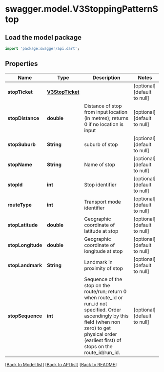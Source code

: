 # swagger.model.V3StoppingPatternStop

## Load the model package
```dart
import 'package:swagger/api.dart';
```

## Properties
Name | Type | Description | Notes
------------ | ------------- | ------------- | -------------
**stopTicket** | [**V3StopTicket**](V3StopTicket.md) |  | [optional] [default to null]
**stopDistance** | **double** | Distance of stop from input location (in metres); returns 0 if no location is input | [optional] [default to null]
**stopSuburb** | **String** | suburb of stop | [optional] [default to null]
**stopName** | **String** | Name of stop | [optional] [default to null]
**stopId** | **int** | Stop identifier | [optional] [default to null]
**routeType** | **int** | Transport mode identifier | [optional] [default to null]
**stopLatitude** | **double** | Geographic coordinate of latitude at stop | [optional] [default to null]
**stopLongitude** | **double** | Geographic coordinate of longitude at stop | [optional] [default to null]
**stopLandmark** | **String** | Landmark in proximity of stop | [optional] [default to null]
**stopSequence** | **int** | Sequence of the stop on the route/run; return 0 when route_id or run_id not specified. Order ascendingly by this field (when non zero) to get physical order (earliest first) of stops on the route_id/run_id. | [optional] [default to null]

[[Back to Model list]](../README.md#documentation-for-models) [[Back to API list]](../README.md#documentation-for-api-endpoints) [[Back to README]](../README.md)

